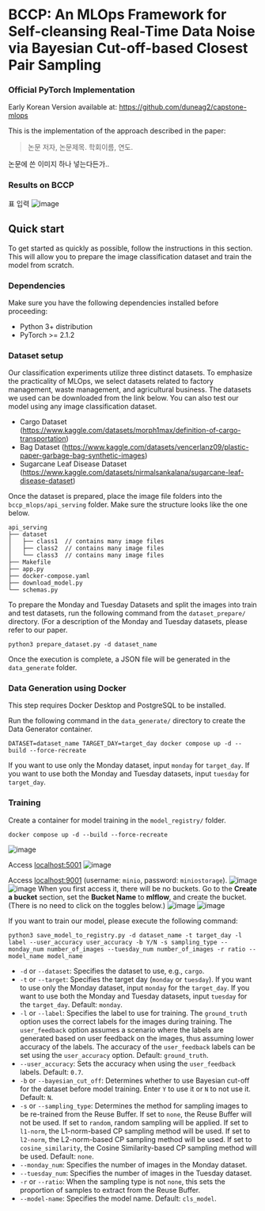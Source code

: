 # BCCP: An MLOps Framework for Self-cleansing Real-Time Data Noise via Bayesian Cut-off-based Closest Pair Sampling
### Official PyTorch Implementation

Early Korean Version available at: https://github.com/duneag2/capstone-mlops

This is the implementation of the approach described in the paper:

> 논문 저자, 논문제목. 학회이름, 연도.

논문에 쓴 이미지 하나 넣는다든가..

### Results on BCCP
표 입력
![image](https://www.notion.so/MLOps-81b6b5facd3a4535afedf809f36cdb2a?pvs=4#095232b1db0c483084cc0ec858a69205)

## Quick start
To get started as quickly as possible, follow the instructions in this section. This will allow you to prepare the image classification dataset and train the model from scratch.

### Dependencies
Make sure you have the following dependencies installed before proceeding:
- Python 3+ distribution
- PyTorch >= 2.1.2

### Dataset setup
Our classification experiments utilize three distinct datasets. To emphasize the practicality of MLOps, we select datasets related to factory management, waste management, and agricultural business. The datasets we used can be downloaded from the link below. You can also test our model using any image classification dataset.
- Cargo Dataset (https://www.kaggle.com/datasets/morph1max/definition-of-cargo-transportation)
- Bag Dataset (https://www.kaggle.com/datasets/vencerlanz09/plastic-paper-garbage-bag-synthetic-images)
- Sugarcane Leaf Disease Dataset (https://www.kaggle.com/datasets/nirmalsankalana/sugarcane-leaf-disease-dataset)

Once the dataset is prepared, place the image file folders into the `bccp_mlops/api_serving` folder. Make sure the structure looks like the one below.
```
api_serving
├── dataset
│   ├── class1  // contains many image files
│   ├── class2  // contains many image files
│   └── class3  // contains many image files
├── Makefile
├── app.py
├── docker-compose.yaml
├── download_model.py
└── schemas.py
```

To prepare the Monday and Tuesday Datasets and split the images into train and test datasets, run the following command from the `dataset_prepare/` directory. (For a description of the Monday and Tuesday datasets, please refer to our paper.
```
python3 prepare_dataset.py -d dataset_name
```

Once the execution is complete, a JSON file will be generated in the `data_generate` folder.

### Data Generation using Docker

This step requires Docker Desktop and PostgreSQL to be installed.

Run the following command in the `data_generate/` directory to create the Data Generator container.

```
DATASET=dataset_name TARGET_DAY=target_day docker compose up -d --build --force-recreate
```

If you want to use only the Monday dataset, input `monday` for `target_day`. If you want to use both the Monday and Tuesday datasets, input `tuesday` for `target_day`.

### Training

Create a container for model training in the `model_registry/` folder.

```
docker compose up -d --build --force-recreate
```

 ![image](https://github.com/duneag2/capstone-mlops/assets/137387521/f51d472d-3748-406c-b65c-664c7a8cf310)




  Access [localhost:5001](http://localhost:5001/) 
  ![image](https://github.com/duneag2/capstone-mlops/assets/137387521/ac82e811-0ed8-4b86-b287-537e045b9e0f)


  Access [localhost:9001](http://localhost:9001/) (username: `minio`, password: `miniostorage`).
  ![image](https://github.com/duneag2/capstone-mlops/assets/137387521/e4d6ad20-c912-4b6c-a9d9-b6b70dc8e0e7)
  ![image](https://github.com/duneag2/capstone-mlops/assets/137387521/b6bdf68a-5243-48de-a331-336661b4e4c1)
  When you first access it, there will be no buckets. Go to the **Create a bucket** section, set the **Bucket Name** to **mlflow**, and create the bucket. (There is no need to click on the toggles below.)
  ![image](https://github.com/duneag2/capstone-mlops/assets/137387521/43c2f4c9-9cce-4087-891a-bcbb483a1106)
  ![image](https://github.com/duneag2/capstone-mlops/assets/137387521/7cac725f-50f1-49cb-9946-1ef7ce19b486)





If you want to train our model, please execute the following command:

```
python3 save_model_to_registry.py -d dataset_name -t target_day -l label --user_accuracy user_accuracy -b Y/N -s sampling_type --monday_num number_of_images --tuesday_num number_of_images -r ratio --model_name model_name
```
- `-d` or `--dataset`: Specifies the dataset to use, e.g., `cargo`.
- `-t` or `--target`: Specifies the target day (`monday` or `tuesday`). If you want to use only the Monday dataset, input `monday` for the `target_day`. If you want to use both the Monday and Tuesday datasets, input `tuesday` for the `target_day`. Default: `monday`.
- `-l` or `--label`: Specifies the label to use for training. The `ground_truth` option uses the correct labels for the images during training. The `user_feedback` option assumes a scenario where the labels are generated based on user feedback on the images, thus assuming lower accuracy of the labels. The accuracy of the `user_feedback` labels can be set using the `user_accuracy` option. Default: `ground_truth`.
- `--user_accuracy`: Sets the accuracy when using the `user_feedback` labels. Default: `0.7`.
- `-b` or `--bayesian_cut_off`: Determines whether to use Bayesian cut-off for the dataset before model training. Enter `Y` to use it or `N` to not use it. Default: `N`.
- `-s` or `--sampling_type`: Determines the method for sampling images to be re-trained from the Reuse Buffer. If set to `none`, the Reuse Buffer will not be used. If set to `random`, random sampling will be applied. If set to `l1-norm`, the L1-norm-based CP sampling method will be used. If set to `l2-norm`, the L2-norm-based CP sampling method will be used. If set to `cosine_similarity`, the Cosine Similarity-based CP sampling method will be used. Default: `none`.
- `--monday_num`: Specifies the number of images in the Monday dataset.
- `--tuesday_num`: Specifies the number of images in the Tuesday dataset.
- `-r` or `--ratio`: When the sampling type is not `none`, this sets the proportion of samples to extract from the Reuse Buffer.
- `--model-name`: Specifies the model name. Default: `cls_model`.
